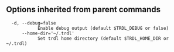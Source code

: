 

## Options inherited from parent commands

```shell
  -d, --debug=false
            Enable debug output (default $TRDL_DEBUG or false)
      --home-dir='~/.trdl'
            Set trdl home directory (default $TRDL_HOME_DIR or ~/.trdl)
```

